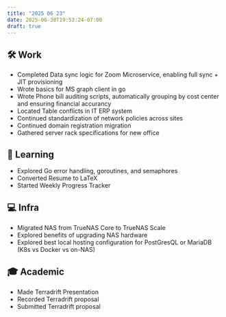 ```yaml
---
title: "2025 06 23"
date: 2025-06-30T19:53:24-07:00
draft: true
---
```


## 🛠️ Work
- Completed Data sync logic for Zoom Microservice, enabling full sync + JIT provisioning
- Wrote basics for MS graph client in go
- Wrote Phone bill auditing scripts, automatically grouping by cost center and ensuring financial accurancy
- Located Table conflicts in IT ERP system
- Continued standardization of network policies across sites
- Continued domain registration migration
- Gathered server rack specifications for new office

## 🧠 Learning
- Explored Go error handling, goroutines, and semaphores
- Converted Resume to LaTeX
- Started Weekly Progress Tracker

## 💻 Infra
- Migrated NAS from TrueNAS Core to TrueNAS Scale
- Explored benefits of upgrading NAS hardware
- Explored best local hosting configuration for PostGresQL or MariaDB (K8s vs Docker vs on-NAS)

## 🎓 Academic
- Made Terradrift Presentation
- Recorded Terradrift proposal
- Submitted Terradrift proposal
